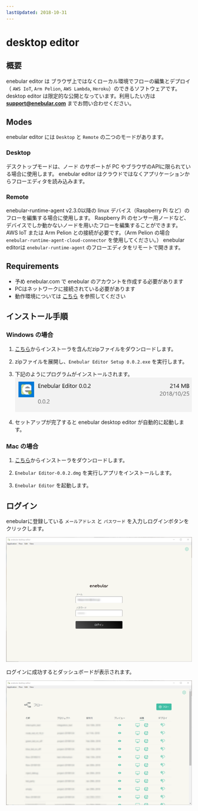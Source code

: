 ```yaml
---
lastUpdated: 2018-10-31
---
```


# desktop editor

## 概要

enebular editor は ブラウザ上ではなくローカル環境でフローの編集とデプロイ（ `AWS IoT`, `Arm Pelion`, `AWS Lambda`, `Heroku`）のできるソフトウェアです。 
desktop editor は限定的な公開となっています。利用したい方は **support@enebular.com** までお問い合わせください。


## Modes

enebular editor には `Desktop` と `Remote` の二つのモードがあります。

### Desktop

デスクトップモードは、ノード のサポートが PC やブラウザのAPIに限られている場合に使用します。
enebular editor はクラウドではなくアプリケーションからフローエディタを読み込みます。

### Remote

enebular-runtime-agent v2.3.0以降の linux デバイス（Raspberry Pi など）のフローを編集する場合に使用します。
Raspberry Pi のセンサー用ノードなど、デバイスでしか動かないノードを用いたフローを編集することができます。
AWS IoT または Arm Pelion との接続が必要です。（Arm Pelion の場合 `enebular-runtime-agent-cloud-connector` を使用してください。）
enebular editorは `enebular-runtime-agent`  のフローエディタをリモートで開きます。

## Requirements

- 予め enebular.com で enebular のアカウントを作成する必要があります
- PCはネットワークに接続されている必要があります
- 動作環境については [こちら](./Support.md) を参照してください

## インストール手順

### Windows の場合

1. [こちら](https://uhuru.box.com/s/j4b634xhj0460fkmimq2rma137nvebr9)からインストーラを含んだzipファイルをダウンロードします。

1. zipファイルを展開し、`Enebular Editor Setup 0.0.2.exe` を実行します。

1. 下記のようにプログラムがインストールされます。  
    ![windowsProgram](./../../img/Other/DesktopEditor-windowsProgram.png)

1. セットアップが完了すると enebular desktop editor が自動的に起動します。

### Mac の場合

1. [こちら](https://uhuru.box.com/s/ol939ir446f4eingquqjwde2zdpv2sr1)からインストーラをダウンロードします。

1. `Enebular Editor-0.0.2.dmg` を実行しアプリをインストールします。

1. `Enebular Editor` を起動します。

## ログイン

enebularに登録している `メールアドレス` と `パスワード` を入力しログインボタンをクリックします。

![logIn](./../../img/Other/DesktopEditor-logIn.png)

ログインに成功するとダッシュボードが表示されます。

![dashBoard](./../../img/Other/DesktopEditor-dashBoard.png)